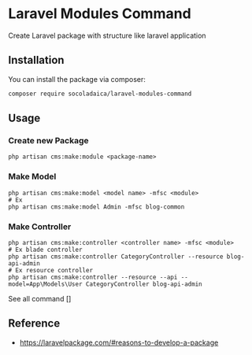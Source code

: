 # Laravel Modules Command

Create Laravel package with structure like laravel application

[//]: # ([![Latest Version on Packagist]&#40;https://img.shields.io/packagist/v/socoladaica/laravel-modules-command.svg?style=flat-square&#41;]&#40;https://packagist.org/packages/socoladaica/laravel-modules-command&#41;)

[//]: # ([![GitHub Tests Action Status]&#40;https://img.shields.io/github/workflow/status/socoladaica/laravel-modules-command/Tests?label=tests&#41;]&#40;https://github.com/socoladaica/laravel-modules-command/actions?query=workflow%3ATests+branch%3Amaster&#41;)

[//]: # ([![Total Downloads]&#40;https://img.shields.io/packagist/dt/socoladaica/laravel-modules-command.svg?style=flat-square&#41;]&#40;https://packagist.org/packages/socoladaica/laravel-modules-command&#41;)

[//]: # ()
[//]: # (Generate Command for Laravel Modules base on laravel Generate Command)

## Installation

You can install the package via composer:

```bash
composer require socoladaica/laravel-modules-command
```

## Usage

### Create new Package

```shell
php artisan cms:make:module <package-name>
```

### Make Model

```shell
php artisan cms:make:model <model name> -mfsc <module>
# Ex
php artisan cms:make:model Admin -mfsc blog-common
```

### Make Controller

```shell
php artisan cms:make:controller <controller name> -mfsc <module>
# Ex blade controller
php artisan cms:make:controller CategoryController --resource blog-api-admin
# Ex resource controller
php artisan cms:make:controller --resource --api --model=App\Models\User CategoryController blog-api-admin
```

See all command []

[//]: # ()
[//]: # (```bash)

[//]: # (php artisan cms:make:module)

[//]: # ()
[//]: # (php artisan cms:make:cast <name> <module>)

[//]: # (php artisan cms:make:channel <name> <module> )

[//]: # (php artisan cms:make:component <name> <module> )

[//]: # (php artisan cms:make:controller <name> <module>)

[//]: # (php artisan cms:make:event <name> <module>)

[//]: # (php artisan cms:make:exception <name> <module> )

[//]: # (php artisan cms:make:factory <name> <module>)

[//]: # (php artisan cms:make:job <name> <module>)

[//]: # (php artisan cms:make:listener <name> <module> )

[//]: # (php artisan cms:make:mail <name> <module>)

[//]: # (php artisan cms:make:middleware <name> <module> )

[//]: # (php artisan cms:make:migration <name> <module>)

[//]: # (php artisan cms:make:model <name> <module>)

[//]: # (php artisan cms:make:notification <name> <module>)

[//]: # (php artisan cms:make:observer <name> <module>)

[//]: # (php artisan cms:make:policy <name> <module>)

[//]: # (php artisan cms:make:provider <name> <module>)

[//]: # (php artisan cms:make:request <name> <module>)

[//]: # (php artisan cms:make:resource <name> <module>)

[//]: # (php artisan cms:make:rule <name> <module>)

[//]: # (php artisan cms:make:seeder <name> <module>)

[//]: # (php artisan cms:make:test <name> <module>)

[//]: # (```)

[//]: # ()
[//]: # (You can use all option like laravel command. Example:)

[//]: # (```bash)

[//]: # (php artisan cms:make:controller <name> --resource <module>)

[//]: # (```)

[//]: # ()
[//]: # (## Publish stub)

[//]: # ()
[//]: # (```bash)

[//]: # (php artisan stub:publish)

[//]: # (```)

[//]: # ()
[//]: # (## Testing)

[//]: # ()
[//]: # (```bash)

[//]: # (composer test)

[//]: # (```)

[//]: # ()
[//]: # (## Load local package)

[//]: # ()
[//]: # (```)

[//]: # (```)

[//]: # ()
[//]: # (## Changelog)

[//]: # ()
[//]: # (Please see [CHANGELOG]&#40;CHANGELOG.md&#41; for more information on what has changed recently.)

[//]: # ()
[//]: # (## Contributing)

[//]: # ()
[//]: # (Please see [CONTRIBUTING]&#40;.github/CONTRIBUTING.md&#41; for details.)

[//]: # ()
[//]: # (## Security Vulnerabilities)

[//]: # ()
[//]: # (Please review [our security policy]&#40;../../security/policy&#41; on how to report security vulnerabilities.)

[//]: # ()
[//]: # (## Credits)

[//]: # ()
[//]: # (- [Socola Dai Ca]&#40;https://github.com/SocolaDaiCa&#41;)

[//]: # (- [All Contributors]&#40;../../contributors&#41;)

[//]: # ()
[//]: # (## License)

[//]: # ()
[//]: # (The MIT License &#40;MIT&#41;. Please see [License File]&#40;LICENSE.md&#41; for more information.)

[//]: # ()
[//]: # (## Reference)

[//]: # ()
[//]: # (- <https://github.com/spatie/package-skeleton-laravel>)

[//]: # (- <https://laravel-news.com/building-your-own-laravel-packages>)

[//]: # (- <https://laravelpackage.com/#reasons-to-develop-a-package>)

## Reference

- <https://laravelpackage.com/#reasons-to-develop-a-package>

[//]: # (1)
